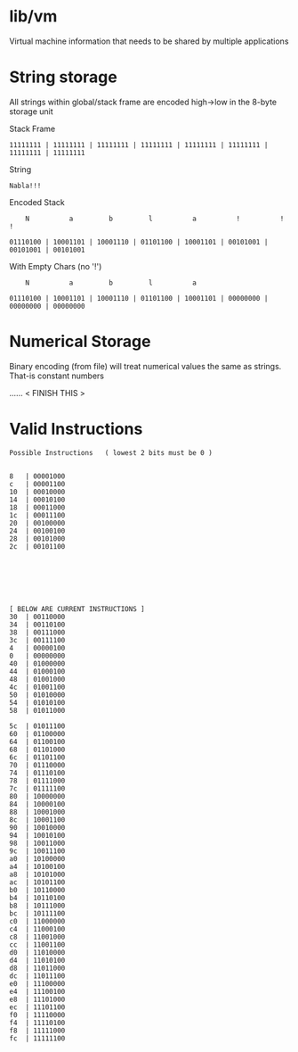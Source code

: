 # lib/vm

Virtual machine information that needs to be shared by multiple applications

# String storage

All strings within global/stack frame are encoded high->low in the 8-byte storage unit


Stack Frame

    11111111 | 11111111 | 11111111 | 11111111 | 11111111 | 11111111 | 11111111 | 11111111

String 

    Nabla!!!

Encoded Stack

        N          a         b         l          a          !          !          !

    01110100 | 10001101 | 10001110 | 01101100 | 10001101 | 00101001 | 00101001 | 00101001

With Empty Chars (no '!')

        N          a         b         l          a          

    01110100 | 10001101 | 10001110 | 01101100 | 10001101 | 00000000 | 00000000 | 00000000


# Numerical Storage

Binary encoding (from file) will treat numerical values the same as strings. That-is constant numbers

...... < FINISH THIS >

# Valid Instructions

    Possible Instructions   ( lowest 2 bits must be 0 )


    8	| 00001000
    c	| 00001100
    10	| 00010000
    14	| 00010100
    18	| 00011000
    1c	| 00011100
    20	| 00100000
    24	| 00100100
    28	| 00101000
    2c	| 00101100
    
    
    
    
    
    

    [ BELOW ARE CURRENT INSTRUCTIONS ]
    30	| 00110000
    34	| 00110100
    38	| 00111000
    3c	| 00111100
    4	| 00000100
    0	| 00000000
    40	| 01000000
    44	| 01000100
    48	| 01001000
    4c	| 01001100
    50	| 01010000
    54	| 01010100
    58	| 01011000

    5c	| 01011100
    60	| 01100000
    64	| 01100100
    68	| 01101000
    6c	| 01101100
    70	| 01110000
    74	| 01110100
    78	| 01111000
    7c	| 01111100
    80	| 10000000
    84	| 10000100
    88	| 10001000
    8c	| 10001100
    90	| 10010000
    94	| 10010100
    98	| 10011000
    9c	| 10011100
    a0	| 10100000
    a4	| 10100100
    a8	| 10101000
    ac	| 10101100
    b0	| 10110000
    b4	| 10110100
    b8	| 10111000
    bc	| 10111100
    c0	| 11000000
    c4	| 11000100
    c8	| 11001000
    cc	| 11001100
    d0	| 11010000
    d4	| 11010100
    d8	| 11011000
    dc	| 11011100
    e0	| 11100000
    e4	| 11100100
    e8	| 11101000
    ec	| 11101100
    f0	| 11110000
    f4	| 11110100
    f8	| 11111000
    fc	| 11111100
